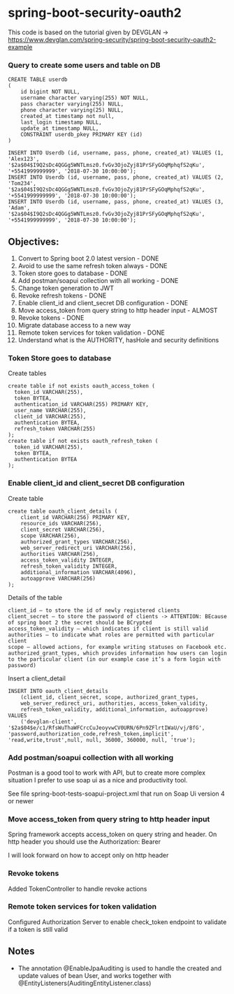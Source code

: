 # spring-boot-security-oauth2
This code is based on the tutorial given by DEVGLAN -> https://www.devglan.com/spring-security/spring-boot-security-oauth2-example

### Query to create some users and table on DB
```
CREATE TABLE userdb
(
    id bigint NOT NULL,
    username character varying(255) NOT NULL,
    pass character varying(255) NULL,
	phone character varying(25) NULL,
    created_at timestamp not null,
    last_login timestamp NULL,
    update_at timestamp NULL,
    CONSTRAINT userdb_pkey PRIMARY KEY (id)
)
```
```
INSERT INTO Userdb (id, username, pass, phone, created_at) VALUES (1, 'Alex123', '$2a$04$I9Q2sDc4QGGg5WNTLmsz0.fvGv3OjoZyj81PrSFyGOqMphqfS2qKu', '+5541999999999', '2018-07-30 10:00:00');
INSERT INTO Userdb (id, username, pass, phone, created_at) VALUES (2, 'Tom234', '$2a$04$I9Q2sDc4QGGg5WNTLmsz0.fvGv3OjoZyj81PrSFyGOqMphqfS2qKu', '+5541999999999', '2018-07-30 10:00:00');
INSERT INTO Userdb (id, username, pass, phone, created_at) VALUES (3, 'Adam', '$2a$04$I9Q2sDc4QGGg5WNTLmsz0.fvGv3OjoZyj81PrSFyGOqMphqfS2qKu', '+5541999999999', '2018-07-30 10:00:00');
```
## Objectives:
1. Convert to Spring boot 2.0 latest version - DONE
2. Avoid to use the same refresh token always - DONE
3. Token store goes to database - DONE
4. Add postman/soapui collection with all working - DONE
5. Change token generation to JWT
6. Revoke refresh tokens - DONE
7. Enable client_id and client_secret DB configuration - DONE
8. Move access_token from query string to http header input - ALMOST
9. Revoke tokens - DONE
10. Migrate database access to a new way
11. Remote token services for token validation - DONE
12. Understand what is the AUTHORITY, hasHole and security definitions

### Token Store goes to database
Create tables
```
create table if not exists oauth_access_token (
  token_id VARCHAR(255),
  token BYTEA,
  authentication_id VARCHAR(255) PRIMARY KEY,
  user_name VARCHAR(255),
  client_id VARCHAR(255),
  authentication BYTEA,
  refresh_token VARCHAR(255)
);
create table if not exists oauth_refresh_token (
  token_id VARCHAR(255),
  token BYTEA,
  authentication BYTEA
);
```
### Enable client_id and client_secret DB configuration
Create table
```
create table oauth_client_details (
    client_id VARCHAR(256) PRIMARY KEY,
    resource_ids VARCHAR(256),
    client_secret VARCHAR(256),
    scope VARCHAR(256),
    authorized_grant_types VARCHAR(256),
    web_server_redirect_uri VARCHAR(256),
    authorities VARCHAR(256),
    access_token_validity INTEGER,
    refresh_token_validity INTEGER,
    additional_information VARCHAR(4096),
    autoapprove VARCHAR(256)
);
```
Details of the table
```
client_id – to store the id of newly registered clients
client_secret – to store the password of clients -> ATTENTION: BEcause of spring boot 2 the secret should be BCrypted
access_token_validity – which indicates if client is still valid
authorities – to indicate what roles are permitted with particular client
scope – allowed actions, for example writing statuses on Facebook etc.
authorized_grant_types, which provides information how users can login to the particular client (in our example case it’s a form login with password)
```
Insert a client_detail
```
INSERT INTO oauth_client_details
    (client_id, client_secret, scope, authorized_grant_types,
    web_server_redirect_uri, authorities, access_token_validity,
    refresh_token_validity, additional_information, autoapprove)
VALUES
    ('devglan-client', '$2a$04$e/c1/RfsWuThaWFCrcCuJeoyvwCV0URN/6Pn9ZFlrtIWaU/vj/BfG', 'password,authorization_code,refresh_token,implicit', 'read,write,trust',null, null, 36000, 360000, null, 'true');
```

### Add postman/soapui collection with all working
Postman is a good tool to work with API, but to create more complex situation I prefer to use soap ui as a nice and productivity tool.

See file spring-boot-tests-soapui-project.xml that run on Soap Ui version 4 or newer

### Move access_token from query string to http header input
Spring framework accepts access_token on query string and header.
On http header you should use the Authorization: Bearer <Token>

I will look forward on how to accept only on http header

### Revoke tokens 
Added TokenController to handle revoke actions

### Remote token services for token validation
Configured Authorization Server to enable check_token endpoint to validate if a token is still valid

## Notes
- The annotation @EnableJpaAuditing is used to handle the created and update values of bean User, and works together with @EntityListeners(AuditingEntityListener.class)
